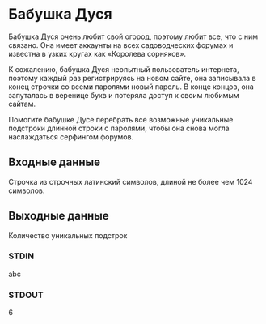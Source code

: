 # Бабушка Дуся
Бабушка Дуся очень любит свой огород, поэтому любит все, что с ним связано. Она имеет аккаунты на всех садоводческих форумах и известна в узких кругах как
«Королева сорняков».  
  
К сожалению, бабушка Дуся неопытный пользователь интернета, поэтому каждый раз регистрируясь на новом сайте, она записывала в конец строчки со всеми паролями
новый пароль. В конце концов, она запуталась в веренице букв и потеряла доступ к своим любимым сайтам.  
  
Помогите бабушке Дусе перебрать все возможные уникальные подстроки длинной строки с паролями, чтобы она снова могла наслаждаться серфингом форумов.

## Входные данные
Строчка из строчных латинский символов, длиной не более чем 1024 символов.

## Выходные данные
Количество уникальных подстрок

### STDIN
abc

### STDOUT
6
